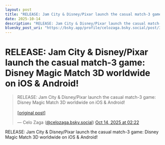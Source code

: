 ```yaml
---
layout: post
title: "RELEASE: Jam City & Disney/Pixar launch the casual match-3 game: Disney Magic Match 3D worldwide on iOS & Android!"
date: 2025-10-14
description: "RELEASE: Jam City & Disney/Pixar launch the casual match-3 game: Disney Magic Match 3D worldwide on iOS & Android!"
bluesky_post_uri: "https://bsky.app/profile/celozaga.bsky.social/post/3m34oaufvbr2b"
---
```


<h1 class="bluesky-post-title">RELEASE: Jam City & Disney/Pixar launch the casual match-3 game: Disney Magic Match 3D worldwide on iOS & Android!</h1>

<blockquote class="bluesky-embed" data-bluesky-uri="at://did:plc:lmh6rennptq77inaztnovw4b/app.bsky.feed.post/3m34oaufvbr2b" data-bluesky-embed-color-mode="system">
<p lang="">RELEASE: Jam City & Disney/Pixar launch the casual match-3 game: Disney Magic Match 3D worldwide on iOS & Android!<br><br><a href="https://bsky.app/profile/celozaga.bsky.social/post/3m34oaufvbr2b">[original post]</a></p>
&mdash; Celo Zaga (<a href="https://bsky.app/profile/did:plc:lmh6rennptq77inaztnovw4b?ref_src=embed">@celozaga.bsky.social</a>) <a href="https://bsky.app/profile/celozaga.bsky.social/post/3m34oaufvbr2b?ref_src=embed">Oct 14, 2025 at 02:22</a>
</blockquote>
<script async src="https://embed.bsky.app/static/embed.js" charset="utf-8"></script>

<p class="bluesky-post-description">RELEASE: Jam City & Disney/Pixar launch the casual match-3 game: Disney Magic Match 3D worldwide on iOS & Android!</p>
